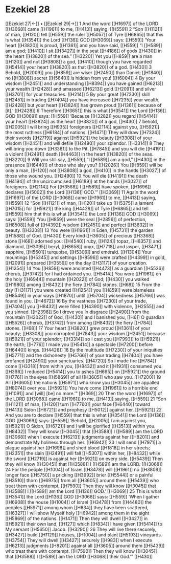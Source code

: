 # Ezekiel 28
[[Ezekiel 27|←]] • [[Ezekiel 29|→]]
1 And the word [[H1697]] of the LORD [[H3068]] came [[H1961]] to me, [[H413]] saying, [[H559]] 
2 “Son [[H1121]] of man, [[H120]] tell [[H559]] the ruler [[H5057]] of Tyre [[H6865]] that this is what [[H3541]] the Lord [[H136]] GOD [[H3069]] says: [[H559]] ‘Your heart [[H3820]] is proud, [[H1361]] and you have said, [[H559]] “I [[H589]] am a god; [[H410]] I sit [[H3427]] in the seat [[H4186]] of gods [[H430]] in the heart [[H3820]] of the sea.” [[H3220]] Yet you [[H859]] are a man [[H120]] and not [[H3808]] a god, [[H410]] though you have regarded [[H5414]] your heart [[H3820]] as that [[H3820]] of a god. [[H430]] 
3 Behold, [[H2009]] you [[H859]] are wiser [[H2450]] than Daniel; [[H1840]] no [[H3808]] secret [[H5640]] is hidden from you! [[H6004]] 
4 By your wisdom [[H2451]] and understanding [[H8394]] you have gained [[H6213]] your  wealth [[H2428]] and amassed [[H6213]] gold [[H2091]] and silver [[H3701]] for your treasuries. [[H214]] 
5 By your great [[H7230]] skill [[H2451]] in trading [[H7404]] you have increased [[H7235]] your wealth, [[H2428]] but your heart [[H3824]] has grown proud [[H1361]] because of [it].’ [[H2428]] 
6 Therefore [[H3651]] this is what [[H3541]] the Lord [[H136]] GOD [[H3069]] says: [[H559]] ‘Because [[H3282]] you regard [[H5414]] your heart [[H3824]] as the heart [[H3820]] of a god, [[H430]] 
7 behold, [[H2005]] I will bring [[H935]] foreigners [[H2114]] against you, [[H5921]] the most ruthless [[H6184]] of nations. [[H1471]] They will draw [[H7324]] their swords [[H2719]] against [[H5921]] the beauty [[H3308]] of your wisdom [[H2451]] and will defile [[H2490]] your splendor. [[H3314]] 
8 They will bring you down [[H3381]] to the Pit, [[H7845]] and you will die [[H4191]] a violent [[H2491]] death [[H4463]] in the heart [[H3820]] of the seas. [[H3220]] 
9 Will you still say, [[H559]] “I [[H589]] am a god,” [[H430]] in the presence [[H6440]] of those who slay you? [[H2026]] You [[H859]] will be only a man, [[H120]] not [[H3808]] a god, [[H410]] in the hands [[H3027]] of those who wound you. [[H2490]] 
10 You will die [[H4191]] the death [[H4194]] of the uncircumcised [[H6189]] at the hands [[H3027]] of foreigners. [[H2114]] For [[H3588]] I [[H589]] have spoken, [[H1696]] declares [[H5002]] the Lord [[H136]] GOD.’” [[H3069]] 
11 Again the word [[H1697]] of the LORD [[H3068]] came [[H1961]] to me, [[H413]] saying, [[H559]] 
12 “Son [[H1121]] of man, [[H120]] take up [[H5375]] a lament [[H7015]] for [[H5921]] the king [[H4428]] of Tyre [[H6865]] and tell [[H559]] him  that this is what [[H3541]] the Lord [[H136]] GOD [[H3069]] says: [[H559]] ‘You [[H859]] were the seal [[H2856]] of perfection, [[H8508]] full of [[H4392]] wisdom [[H2451]] and perfect [[H3632]] in beauty. [[H3308]] 
13 You were [[H1961]] in Eden, [[H5731]] the garden [[H1588]] of God. [[H430]] Every kind [[H3605]] of precious [[H3368]] stone [[H68]] adorned you: [[H4540]] ruby, [[H124]] topaz, [[H6357]] and diamond, [[H3095]] beryl, [[H8658]] onyx, [[H7718]] and jasper, [[H3471]] sapphire, [[H5601]] turquoise, [[H5306]] and emerald. [[H1304]] Your mountings [[H5345]] and settings [[H8596]] were crafted [[H4399]] in gold, [[H2091]] prepared [[H3559]] on the day [[H3117]] of your creation. [[H1254]] 
14 You [[H859]] were anointed [[H4473]] as a guardian [[H5526]] cherub, [[H3742]] for I had ordained you. [[H5414]] You were [[H1961]] on the holy [[H6944]] mountain [[H2022]] of God; [[H430]] you walked [[H1980]] among [[H8432]] the fiery [[H784]] stones. [[H68]] 
15 From the day [[H3117]] you were created [[H1254]] you [[H859]] were blameless [[H8549]] in your ways [[H1870]] until [[H5704]] wickedness [[H5766]] was found in you. [[H4672]] 
16 By the vastness [[H7230]] of your trade, [[H7404]] you [[H8432]] were filled [[H4390]] with violence, [[H2555]] and you sinned. [[H2398]] So I drove you in disgrace [[H2490]] from the mountain [[H2022]] of God, [[H430]] and I banished you, [[H6]] O guardian [[H5526]] cherub, [[H3742]] from among [[H8432]] the fiery [[H784]] stones. [[H68]] 
17 Your heart [[H3820]] grew proud [[H1361]] of your beauty; [[H3308]] you corrupted [[H7843]] your wisdom [[H2451]] because [[H5921]] of your splendor; [[H3314]] so I cast you [[H7993]] to [[H5921]] the earth; [[H776]] I made you [[H5414]] a spectacle [[H7200]] before [[H6440]] kings. [[H4428]] 
18 By the multitude [[H7230]] of your iniquities [[H5771]] and the dishonesty [[H5766]] of your trading [[H7404]] you have profaned [[H2490]] your sanctuaries. [[H4720]] So I made fire [[H784]] come [[H3318]] from within you, [[H8432]] and it [[H1931]] consumed you. [[H398]] I reduced [[H5414]] you to ashes [[H665]] on [[H5921]] the ground [[H776]] in the eyes [[H5869]] of all [[H3605]] who saw you. [[H7200]] 
19 All [[H3605]] the nations [[H5971]] who know you [[H3045]] are appalled [[H8074]] over you. [[H5921]] You have come [[H1961]] to a horrible end [[H1091]] and [will] [be] no more.’” [[H369]] 
20 Then the word [[H1697]] of the LORD [[H3068]] came [[H1961]] to me, [[H413]] saying, [[H559]] 
21 “Son [[H1121]] of man, [[H120]] turn [[H7760]] your face [[H6440]] toward [[H413]] Sidon [[H6721]] and prophesy [[H5012]] against her. [[H5921]] 
22 And you are to declare [[H559]] that this is what [[H3541]] the Lord [[H136]] GOD [[H3069]] says: [[H559]] ‘Behold, [[H2005]] I am against you, [[H5921]] O Sidon, [[H6721]] and I will be glorified [[H3513]] within you. [[H8432]] They will know [[H3045]] that [[H3588]] I [[H589]] am the LORD [[H3068]] when I execute [[H6213]] judgments against her [[H8201]] and demonstrate My holiness through her. [[H6942]] 
23 I will send [[H7971]] a plague against her [[H1698]] and shed blood [[H1818]] in her streets; [[H2351]] the slain [[H2491]] will fall [[H5307]] within her, [[H8432]] while the sword [[H2719]] is against her [[H5921]] on every side. [[H5439]] Then they will know [[H3045]] that [[H3588]] I [[H589]] am the LORD. [[H3068]] 
24 For the people [[H1004]] of Israel [[H3478]] will [[H1961]] no [[H3808]] longer face [[H5750]] a pricking [[H3992]] brier [[H5544]] or a painful [[H3510]] thorn [[H6975]] from all [[H3605]] around them [[H5439]] who treat them with contempt. [[H7590]] Then they will know [[H3045]] that [[H3588]] I [[H589]] am the Lord [[H136]] GOD.’ [[H3069]] 
25 This is what [[H3541]] the Lord [[H136]] GOD [[H3068]] says: [[H559]] ‘When I gather [[H6908]] the house [[H1004]] of Israel [[H3478]] from [[H4480]] the peoples [[H5971]] among whom [[H834]] they have been scattered, [[H6327]] I will show Myself holy [[H6942]] among them  in the sight [[H5869]] of the nations. [[H1471]] Then they will dwell [[H3427]] in [[H5921]] their own land, [[H127]] which [[H834]] I have given [[H5414]] to My servant [[H5650]] Jacob. [[H3290]] 
26 They will live there securely, [[H3427]] build [[H1129]] houses, [[H1004]] and plant [[H5193]] vineyards. [[H3754]] They will dwell [[H3427]] securely [[H983]] when I execute [[H6213]] judgments [[H8201]] against all [[H3605]] around them [[H5439]] who treat them with contempt. [[H7590]] Then they will know [[H3045]] that [[H3588]] I [[H589]] am the LORD [[H3068]] their God.’” [[H430]] 
